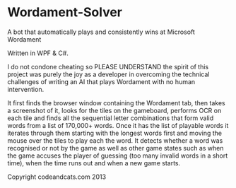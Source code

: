 Wordament-Solver
================

A bot that automatically plays and consistently wins at Microsoft Wordament

Written in WPF & C#.

I do not condone cheating so PLEASE UNDERSTAND the spirit of this project was purely the joy as a developer in overcoming the technical challenges of writing an AI that plays Wordament with no human intervention.

It first finds the browser window containing the Wordament tab, then takes a screenshot of it, looks for the tiles on the gameboard, performs OCR on each tile and finds all the sequential letter combinations that form valid words from a list of 170,000+ words. Once it has the list of playable words it iterates through them starting with the longest words first and moving the mouse over the tiles to play each the word. It detects whether a word was recognised or not by the game as well as other game states such as when the game accuses the player of guessing (too many invalid words in a short time), when the time runs out and when a new game starts.

Copyright codeandcats.com 2013 